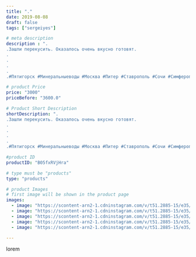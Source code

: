 ```yaml
---
title: "."
date: 2019-08-08
draft: false
tags: ["sergeiyes"]

# meta description
description : ".
.Зашли перекусить. Оказалось очень вкусно готовят.
.
.
.
.
.#Пятигорск #Минеральныеводы #Москва #Питер #Ставрополь #Сочи #Симферополь #Севастополь #УФО #Анапа"

# product Price
price: "3000"
priceBefore: "3600.0"

# Product Short Description
shortDescription: ".
.Зашли перекусить. Оказалось очень вкусно готовят.
.
.
.
.
.#Пятигорск #Минеральныеводы #Москва #Питер #Ставрополь #Сочи #Симферополь #Севастополь #УФО #Анапа #Краснодар #Екатеринбург #Челябинск #Ессентуки #Железноводск #Кисловодск #бизнес #Ростовнадону #gruppazahvata #крым #sergeystar  #Волгоград"

#product ID
productID: "B05fxRVjHra"

# type must be "products"
type: "products"

# product Images
# first image will be shown in the product page
images:
  - image: "https://scontent-arn2-1.cdninstagram.com/v/t51.2885-15/e35/66151175_881500172229162_6458030730468684140_n.jpg?_nc_ht=scontent-arn2-1.cdninstagram.com&_nc_cat=106&_nc_ohc=5WVsRY-PhHsAX_3QJIw&tp=1&oh=ee24889092b83a2fc5a69e6c9eda2a07&oe=6060FD9B&ig_cache_key=MjEwNTg1NDAyMzAzMDM3OTMwNg%3D%3D.2"
  - image: "https://scontent-arn2-1.cdninstagram.com/v/t51.2885-15/e35/66663079_363384471227851_380101412004747010_n.jpg?_nc_ht=scontent-arn2-1.cdninstagram.com&_nc_cat=107&_nc_ohc=TEZkCi8wK-EAX9owVbb&tp=1&oh=55aad44cc9cba55a47c86515a331fa55&oe=605F67A7&ig_cache_key=MjEwNTg1NDAyMzAxMzYzMzQxMg%3D%3D.2"
  - image: "https://scontent-arn2-1.cdninstagram.com/v/t51.2885-15/e35/67479186_447287779199217_8753152044723158518_n.jpg?_nc_ht=scontent-arn2-1.cdninstagram.com&_nc_cat=109&_nc_ohc=fKqbZ215QLAAX_tk1Z7&tp=1&oh=4b0d78ba42df7ab2cd3ed380847e006a&oe=606130C3&ig_cache_key=MjEwNTg1NDAyMzA0NzE2NzE4NA%3D%3D.2"
  - image: "https://scontent-arn2-1.cdninstagram.com/v/t51.2885-15/e35/67311628_182700869428754_6212541662978714169_n.jpg?_nc_ht=scontent-arn2-1.cdninstagram.com&_nc_cat=102&_nc_ohc=cKirO4Bsmi8AX_u2xxP&tp=1&oh=f4fc2d9216e6643c7ab9e87fc9ace207&oe=60609593&ig_cache_key=MjEwNTg1NDAyMzAzMDQxODYwNA%3D%3D.2"
  - image: "https://scontent-arn2-1.cdninstagram.com/v/t51.2885-15/e35/66678275_167681611062597_5764096706904735679_n.jpg?_nc_ht=scontent-arn2-1.cdninstagram.com&_nc_cat=109&_nc_ohc=fk4rXYURGWEAX8iDciO&tp=1&oh=2ef6a1610c028d2eebc2327765a926ff&oe=605DCF3C&ig_cache_key=MjEwNTg1NDAyMzAzODg0NjY0NA%3D%3D.2"

---
```

lorem
